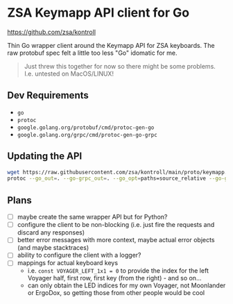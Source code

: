 # ZSA Keymapp API client for Go

https://github.com/zsa/kontroll

Thin Go wrapper client around the Keymapp API for ZSA keyboards. The raw protobuf spec felt a little too less "Go" idomatic for me.

> Just threw this together for now so there might be some problems. I.e. untested on MacOS/LINUX!

## Dev Requirements

- `go`
- `protoc`
- `google.golang.org/protobuf/cmd/protoc-gen-go`
- `google.golang.org/grpc/cmd/protoc-gen-go-grpc`

## Updating the API

```sh
wget https://raw.githubusercontent.com/zsa/kontroll/main/proto/keymapp.proto -o api/keymapp.proto
protoc --go_out=. --go-grpc_out=. --go_opt=paths=source_relative --go-grpc_opt=paths=source_relative api/keymapp.proto
```

## Plans

- [ ] maybe create the same wrapper API but for Python?
- [ ] configure the client to be non-blocking (i.e. just fire the requests and discard any responses)
- [ ] better error messages with more context, maybe actual error objects (and maybe stacktraces)
- [ ] ability to configure the client with a logger?
- [ ] mappings for actual keyboard keys
  - i.e. `const VOYAGER_LEFT_1x1 = 0` to provide the index for the left Voyager half, first row, first key (from the right) - and so on...
  - can only obtain the LED indices for my own Voyager, not Moonlander or ErgoDox, so getting those from other people would be cool